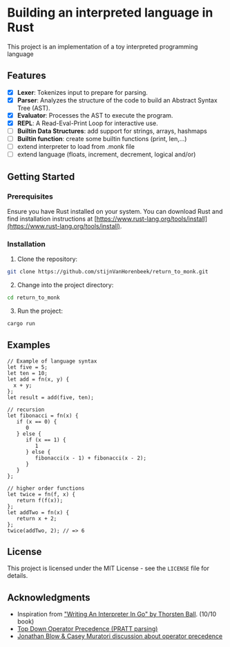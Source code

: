 # Building an interpreted language in Rust

This project is an implementation of a toy interpreted programming language

## Features

- [x] **Lexer**: Tokenizes input to prepare for parsing.
- [x] **Parser**: Analyzes the structure of the code to build an Abstract Syntax Tree (AST).
- [x] **Evaluator**: Processes the AST to execute the program.
- [x] **REPL**: A Read-Eval-Print Loop for interactive use.
- [ ] **Builtin Data Structures**: add support for strings, arrays, hashmaps
- [ ] **Builtin function**: create some builtin functions (print, len,...)
- [ ] extend interpreter to load from .monk file
- [ ] extend language (floats, increment, decrement, logical and/or)

## Getting Started

### Prerequisites

Ensure you have Rust installed on your system. You can download Rust and find installation instructions at [https://www.rust-lang.org/tools/install](https://www.rust-lang.org/tools/install).

### Installation

1. Clone the repository:

```sh
git clone https://github.com/stijnVanHorenbeek/return_to_monk.git
```

2. Change into the project directory:

```sh
cd return_to_monk
```

3. Run the project:

```sh
cargo run
```

## Examples

```monkey
// Example of language syntax
let five = 5;
let ten = 10;
let add = fn(x, y) {
  x + y;
};
let result = add(five, ten);

// recursion
let fibonacci = fn(x) {
   if (x == 0) {
      0
   } else {
      if (x == 1) {
         1
      } else {
         fibonacci(x - 1) + fibonacci(x - 2);
      }
   }
};

// higher order functions
let twice = fn(f, x) {
   return f(f(x));
};
let addTwo = fn(x) {
   return x + 2;
};
twice(addTwo, 2); // => 6
```

## License

This project is licensed under the MIT License - see the `LICENSE` file for details.

## Acknowledgments

- Inspiration from ["Writing An Interpreter In Go" by Thorsten Ball](https://interpreterbook.com). (10/10 book)
- [Top Down Operator Precedence (PRATT parsing)](https://tdop.github.io/)
- [Jonathan Blow & Casey Muratori discussion about operator precedence](https://www.youtube.com/watch?v=fIPO4G42wYE)
